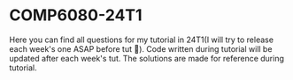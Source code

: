 # COMP6080-24T1

Here you can find all questions for my tutorial in 24T1\(I will try to release each week's one ASAP before tut 🙂\). Code written during tutorial will be updated after each week's tut.
The solutions are made for reference during tutorial.
